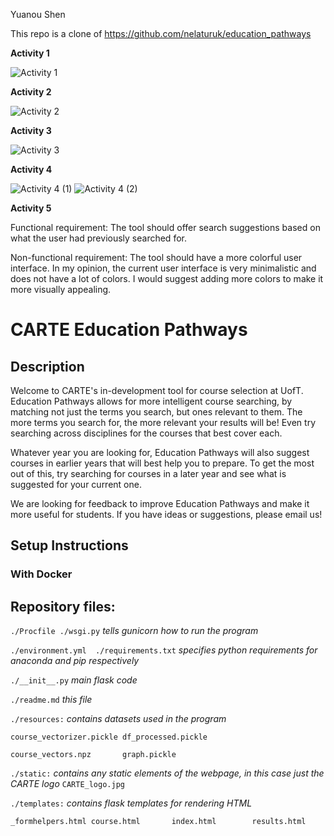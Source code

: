 Yuanou Shen

This repo is a clone of https://github.com/nelaturuk/education_pathways

**Activity 1**

![Activity 1](https://user-images.githubusercontent.com/90863981/135778903-93611b1b-e43d-4c40-b4c2-2a598b355aa2.PNG)

**Activity 2**

![Activity 2](https://user-images.githubusercontent.com/90863981/135784460-626161d1-096c-407c-846e-ca0ea6f9e164.PNG)

**Activity 3**

![Activity 3](https://user-images.githubusercontent.com/90863981/135779711-253cf237-4575-4bde-ad10-7e2ebe7cae0e.png)

**Activity 4**

![Activity 4 (1)](https://user-images.githubusercontent.com/90863981/135780490-a15d3e0a-7785-4dc4-ab50-3089e5ff6b6d.PNG)
![Activity 4 (2)](https://user-images.githubusercontent.com/90863981/135780500-fdd437bd-7838-4a8a-b610-5a48ea32be46.PNG)

**Activity 5**

Functional requirement: The tool should offer search suggestions based on what the user had previously searched for. 

Non-functional requirement: The tool should have a more colorful user interface. In my opinion, the current user interface is very minimalistic and does not have a lot of colors. I would suggest adding more colors to make it more visually appealing. 




# CARTE Education Pathways

## Description
Welcome to CARTE's in-development tool for course selection at UofT. Education Pathways allows for more intelligent course searching, by matching not just the terms you search, but ones relevant to them. The more terms you search for, the more relevant your results will be! Even try searching across disciplines for the courses that best cover each.

Whatever year you are looking for, Education Pathways will also suggest courses in earlier years that will best help you to prepare. To get the most out of this, try searching for courses in a later year and see what is suggested for your current one.

We are looking for feedback to improve Education Pathways and make it more useful for students. If you have ideas or suggestions, please email us!

## Setup Instructions

### With Docker



## Repository files:

`./Procfile ./wsgi.py` *tells gunicorn how to run the program*

`./environment.yml  ./requirements.txt` *specifies python requirements for anaconda and pip respectively*

`./__init__.py` *main flask code*

`./readme.md` *this file*

`./resources:` *contains datasets used in the program*

`course_vectorizer.pickle df_processed.pickle`

`course_vectors.npz       graph.pickle`

`./static:` *contains any static elements of the webpage, in this case just the CARTE logo*
`CARTE_logo.jpg`

`./templates:` *contains flask templates for rendering HTML*

`_formhelpers.html course.html       index.html        results.html`
